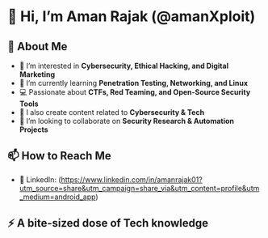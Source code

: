 # 👋 Hi, I’m Aman Rajak (@amanXploit)

## 🚀 About Me  
- 👀 I’m interested in **Cybersecurity, Ethical Hacking, and Digital Marketing**
- 🌱 I’m currently learning **Penetration Testing, Networking, and Linux**  
- 💻 Passionate about **CTFs, Red Teaming, and Open-Source Security Tools**  
- 🎥 I also create content related to **Cybersecurity & Tech**  
- 💞️ I’m looking to collaborate on **Security Research & Automation Projects**  

## 📫 How to Reach Me
- 🔗 LinkedIn: (https://www.linkedin.com/in/amanrajak01?utm_source=share&utm_campaign=share_via&utm_content=profile&utm_medium=android_app)  

## ⚡ A bite-sized dose of Tech knowledge 

<!---
amanXploit/amanXploit is a ✨ special ✨ repository because its `README.md` (this file) appears on your GitHub profile.
You can click the Preview link to take a look at your changes.
--->

